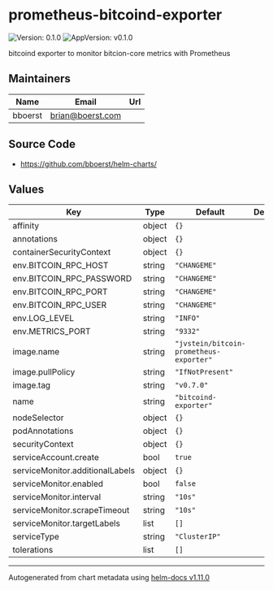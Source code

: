 # prometheus-bitcoind-exporter

![Version: 0.1.0](https://img.shields.io/badge/Version-0.1.0-informational?style=flat-square) ![AppVersion: v0.1.0](https://img.shields.io/badge/AppVersion-v0.1.0-informational?style=flat-square)

bitcoind exporter to monitor bitcion-core metrics with Prometheus

## Maintainers

| Name | Email | Url |
| ---- | ------ | --- |
| bboerst | <brian@boerst.com> |  |

## Source Code

* <https://github.com/bboerst/helm-charts/>

## Values

| Key | Type | Default | Description |
|-----|------|---------|-------------|
| affinity | object | `{}` |  |
| annotations | object | `{}` |  |
| containerSecurityContext | object | `{}` |  |
| env.BITCOIN_RPC_HOST | string | `"CHANGEME"` |  |
| env.BITCOIN_RPC_PASSWORD | string | `"CHANGEME"` |  |
| env.BITCOIN_RPC_PORT | string | `"CHANGEME"` |  |
| env.BITCOIN_RPC_USER | string | `"CHANGEME"` |  |
| env.LOG_LEVEL | string | `"INFO"` |  |
| env.METRICS_PORT | string | `"9332"` |  |
| image.name | string | `"jvstein/bitcoin-prometheus-exporter"` |  |
| image.pullPolicy | string | `"IfNotPresent"` |  |
| image.tag | string | `"v0.7.0"` |  |
| name | string | `"bitcoind-exporter"` |  |
| nodeSelector | object | `{}` |  |
| podAnnotations | object | `{}` |  |
| securityContext | object | `{}` |  |
| serviceAccount.create | bool | `true` |  |
| serviceMonitor.additionalLabels | object | `{}` |  |
| serviceMonitor.enabled | bool | `false` |  |
| serviceMonitor.interval | string | `"10s"` |  |
| serviceMonitor.scrapeTimeout | string | `"10s"` |  |
| serviceMonitor.targetLabels | list | `[]` |  |
| serviceType | string | `"ClusterIP"` |  |
| tolerations | list | `[]` |  |

----------------------------------------------
Autogenerated from chart metadata using [helm-docs v1.11.0](https://github.com/norwoodj/helm-docs/releases/v1.11.0)
